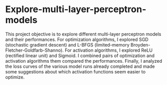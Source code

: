 # Explore-multi-layer-perceptron-models

This project objective is to explore different multi-layer perceptron models and their performances. For optimization algorithms, I explored SGD (stochastic gradient descent) and L-BFGS (limited-memory Broyden-Fletcher-Goldfarb-Shanno).
For activation algorithms, I explored ReLU (rectified linear unit) and Sigmoid. I combined pairs of optimization and activation algorithms them compared the performances. 
Finally, I analyzed the loss curves of the various model runs already completed and made some suggestions about which activation functions seem easier to optimize.
